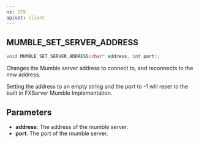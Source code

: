```yaml
---
ns: CFX
apiset: client
---
```

## MUMBLE_SET_SERVER_ADDRESS

```c
void MUMBLE_SET_SERVER_ADDRESS(char* address, int port);
```

Changes the Mumble server address to connect to, and reconnects to the new address.

Setting the address to an empty string and the port to -1 will reset to the built in FXServer Mumble Implementation.

## Parameters
* **address**: The address of the mumble server.
* **port**: The port of the mumble server.
